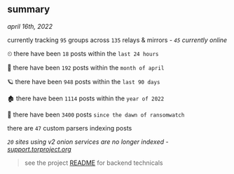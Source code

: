 
## summary
_april 16th, 2022_

currently tracking `95` groups across `135` relays & mirrors - _`45` currently online_

⏲ there have been `18` posts within the `last 24 hours`

🦈 there have been `192` posts within the `month of april`

🪐 there have been `948` posts within the `last 90 days`

🏚 there have been `1114` posts within the `year of 2022`

🦕 there have been `3400` posts `since the dawn of ransomwatch`

there are `47` custom parsers indexing posts

_`20` sites using v2 onion services are no longer indexed - [support.torproject.org](https://support.torproject.org/onionservices/v2-deprecation/)_

> see the project [README](https://github.com/thetanz/ransomwatch#ransomwatch--) for backend technicals

